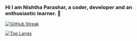 ### Hi I am Nishtha Parashar, a coder, developer and an enthusiastic learner. 👋

<!--
**Nishtha-Parashar/Nishtha-Parashar** is a ✨ _special_ ✨ repository because its `README.md` (this file) appears on your GitHub profile.

Here are some ideas to get you started:

- 🔭 I’m currently working on ...
- 🌱 I’m currently learning ...
- 👯 I’m looking to collaborate on ...
- 🤔 I’m looking for help with ...
- 💬 Ask me about ...
- 📫 How to reach me: ...
- 😄 Pronouns: ...
- ⚡ Fun fact: ...
-->
 [![GitHub Streak](https://streak-stats.demolab.com/?user=Nishtha-Parashar)](https://git.io/streak-stats) 
<td>
  
  
  [![Top Langs](https://github-readme-stats.vercel.app/api/top-langs/?username=Nishtha-Parashar&show_icons=true&locale=en&layout=compact)](https://github.com/anuraghazra/github-readme-stats)

  </td>
